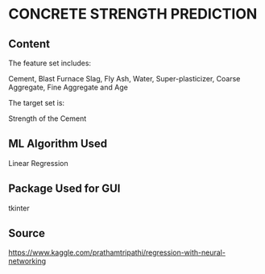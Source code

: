 # CONCRETE STRENGTH PREDICTION

## Content

The feature set includes:

Cement,
Blast Furnace Slag,
Fly Ash,
Water,
Super-plasticizer,
Coarse Aggregate,
Fine Aggregate and
Age

The target set is:

Strength of the Cement

## ML Algorithm Used

Linear Regression

## Package Used for GUI

tkinter

## Source

https://www.kaggle.com/prathamtripathi/regression-with-neural-networking
